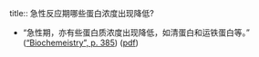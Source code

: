 title:: 急性反应期哪些蛋白浓度出现降低?

- “急性期，亦有些蛋白质浓度出现降低，如清蛋白和运铁蛋白等。” ([“Biochemeistry”, p. 385](zotero://select/library/items/5LP9YZZU)) ([pdf](zotero://open-pdf/library/items/2MLGCVRM?page=385&annotation=SABHC2KF))